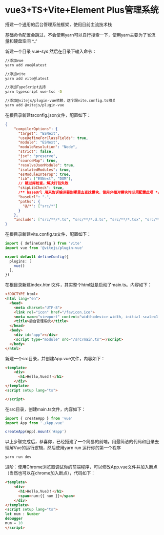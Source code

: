 # vue3+TS+Vite+Element Plus管理系统

搭建一个通用的后台管理系统框架，使用目前主流技术栈

基础命令配置会跳过，不会使用yarn可以自行搜索一下，使用yarn主要为了省流量和硬盘空间 ^_^

新建一个目录 vue-sys 然后在目录下输入命令：

```sh
//添加vue
yarn add vue@latest

//添加vite
yarn add vite@latest

//添加TypeScript支持
yarn typescript vue-tsc -D

//添加@vitejs/plugin-vue依赖，这个跟vite.config.ts相关
yarn add @vitejs/plugin-vue

```

在根目录新建tsconfig.json文件，配置如下：

```json
{
    "compilerOptions": {
      "target": "ESNext",
      "useDefineForClassFields": true,
      "module": "ESNext",
      "moduleResolution": "Node",
      "strict": false,
      "jsx": "preserve",
      "sourceMap": true,
      "resolveJsonModule": true,
      "isolatedModules": true,
      "esModuleInterop": true,
      "lib": ["ESNext", "DOM"],
      // 跳过库检查，解决打包失败
      "skipLibCheck": true,
      /** baseUrl 用来告诉编译器到哪里去查找模块，使用非相对模块时必须配置此项 */
      "baseUrl": ".",
      "paths": {
        "@/*": ["src/*"]
      }
    },
    "include": ["src/**/*.ts", "src/**/*.d.ts", "src/**/*.tsx", "src/**/*.vue"]
}
```

在根目录新建vite.config.ts文件，配置如下：

```typescript
import { defineConfig } from 'vite'
import vue from '@vitejs/plugin-vue'

export default defineConfig({
  plugins: [
    vue()
  ],
})
```

在根目录新建index.html文件，其实整个html就是启动了main.ts。内容如下：

```html
<!DOCTYPE html>
<html lang="en">
  <head>
    <meta charset="UTF-8">
    <link rel="icon" href="/favicon.ico">
    <meta name="viewport" content="width=device-width, initial-scale=1.0">
    <title>后台管理系统</title>
  </head>
  <body>
    <div id="app"></div>
    <script type="module" src="/src/main.ts"></script>
  </body>
</html>
```

新建一个src目录，并创建App.vue文件，内容如下：

```html
<template>
    <div>
      <h1>Hello,Vue3！</h1>
    </div>
</template>
<script setup lang="ts">

</script>
```

在src目录，创建main.ts文件，内容如下：

```typescript
import { createApp } from 'vue'
import App from './App.vue'

createApp(App).mount('#app')
```

以上步骤完成后，恭喜你，已经搭建了一个简易的前端，用最简洁的代码和目录去理解Vue的运行逻辑，然后使用yarn run 运行你的第一个程序

```sh
yarn run dev
```

进阶：使用Chrome浏览器调试你的前端程序，可以修改App.vue文件并加入断点（当然也可以在chrome加入断点），代码如下：

```html
<template>
    <div>
      <h1>Hello,Vue3！</h1>
      <span>num:{{ num }}</span>
    </div>
</template>
<script setup lang="ts">
let num : Number
debugger
num = 10 
</script>
```

